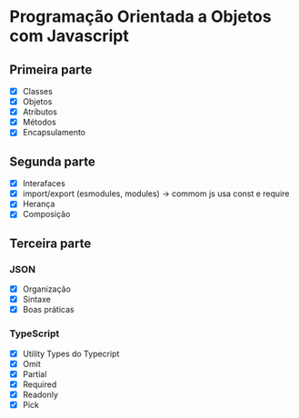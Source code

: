 # Programação Orientada a Objetos com Javascript
## Primeira parte
 -[x] Classes
 -[x] Objetos
 -[x] Atributos
 -[x] Métodos
 -[x] Encapsulamento

 ## Segunda parte
 -[x] Interafaces
 -[x] import/export (esmodules, modules) -> commom js usa const e require
 -[x] Herança
 -[x] Composição
 
 ## Terceira parte
 ### JSON
 -[x] Organização
 -[x] Sintaxe
 -[x] Boas práticas
 
 ### TypeScript
 -[x] Utility Types do Typecript
  -[x] Omit 
  -[x] Partial
  -[x] Required
  -[x] Readonly
  -[x] Pick
